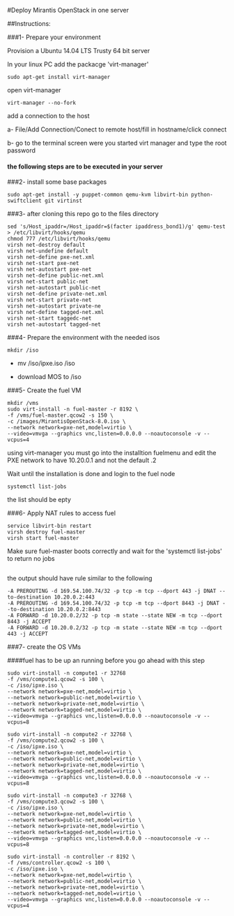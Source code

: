 #Deploy Mirantis OpenStack in one server

##Instructions:

###1- Prepare your environment

Provision a Ubuntu 14.04 LTS Trusty 64 bit server

In your linux PC add the packacge 'virt-manager' 
```
sudo apt-get install virt-manager
```
open virt-manager
```
virt-manager --no-fork
```
add a connection to the host

  a- File/Add Connection/Conect to remote host/fill in hostname/click connect
  
  b- go to the terminal screen were you started virt manager and type the root password

#### the following steps are to be executed in your server

###2- install some base packages 

```
sudo apt-get install -y puppet-common qemu-kvm libvirt-bin python-swiftclient git virtinst
```

###3- after cloning this repo go to the files directory

```
sed 's/Host_ipaddr=/Host_ipaddr=$(facter ipaddress_bond1)/g' qemu-test > /etc/libvirt/hooks/qemu
chmod 777 /etc/libvirt/hooks/qemu
virsh net-destroy default
virsh net-undefine default
virsh net-define pxe-net.xml
virsh net-start pxe-net
virsh net-autostart pxe-net
virsh net-define public-net.xml
virsh net-start public-net
virsh net-autostart public-net
virsh net-define private-net.xml
virsh net-start private-net
virsh net-autostart private-ne
virsh net-define tagged-net.xml
virsh net-start taggedc-net
virsh net-autostart tagged-net
```

###4- Prepare the environment with the needed isos

```
mkdir /iso
```

* mv <your-git-clone-location>/iso/ipxe.iso /iso
  
* download MOS to /iso

###5- Create the fuel VM

```
mkdir /vms
sudo virt-install -n fuel-master -r 8192 \
-f /vms/fuel-master.qcow2 -s 150 \
-c /images/MirantisOpenStack-8.0.iso \
--network network=pxe-net,model=virtio \
--video=vmvga --graphics vnc,listen=0.0.0.0 --noautoconsole -v --vcpus=4
```
using virt-manager you must go into the installtion fuelmenu and edit the PXE network to have 10.20.0.1 and not the default .2

Wait until the installation is done and login to the fuel node

```
systemctl list-jobs
```

the list should be epty

###6- Apply NAT rules to access fuel

```
service libvirt-bin restart
virsh destroy fuel-master
virsh start fuel-master
```

Make sure fuel-master boots correctly and wait for the  'systemctl list-jobs' to return no jobs 

```1iptables-save
```

the output should have rule similar to the following

```
-A PREROUTING -d 169.54.100.74/32 -p tcp -m tcp --dport 443 -j DNAT --to-destination 10.20.0.2:443
-A PREROUTING -d 169.54.100.74/32 -p tcp -m tcp --dport 8443 -j DNAT --to-destination 10.20.0.2:8443
-A FORWARD -d 10.20.0.2/32 -p tcp -m state --state NEW -m tcp --dport 8443 -j ACCEPT
-A FORWARD -d 10.20.0.2/32 -p tcp -m state --state NEW -m tcp --dport 443 -j ACCEPT
```

###7- create the OS VMs

####fuel has to be up an running before you go ahead with this step

```
sudo virt-install -n compute1 -r 32768 
-f /vms/compute1.qcow2 -s 100 \
-c /iso/ipxe.iso \
--network network=pxe-net,model=virtio \
--network network=public-net,model=virtio \
--network network=private-net,model=virtio \
--network network=tagged-net,model=virtio \
--video=vmvga --graphics vnc,listen=0.0.0.0 --noautoconsole -v --vcpus=8

sudo virt-install -n compute2 -r 32768 \
-f /vms/compute2.qcow2 -s 100 \
-c /iso/ipxe.iso \
--network network=pxe-net,model=virtio \
--network network=public-net,model=virtio \
--network network=private-net,model=virtio \
--network network=tagged-net,model=virtio \
--video=vmvga --graphics vnc,listen=0.0.0.0 --noautoconsole -v --vcpus=8

sudo virt-install -n compute3 -r 32768 \
-f /vms/compute3.qcow2 -s 100 \
-c /iso/ipxe.iso \
--network network=pxe-net,model=virtio \
--network network=public-net,model=virtio \
--network network=private-net,model=virtio \
--network network=tagged-net,model=virtio \
--video=vmvga --graphics vnc,listen=0.0.0.0 --noautoconsole -v --vcpus=8

sudo virt-install -n controller -r 8192 \
-f /vms/controller.qcow2 -s 100 \
-c /iso/ipxe.iso \
--network network=pxe-net,model=virtio \
--network network=public-net,model=virtio \
--network network=private-net,model=virtio \
--network network=tagged-net,model=virtio \
--video=vmvga --graphics vnc,listen=0.0.0.0 --noautoconsole -v --vcpus=4

```
